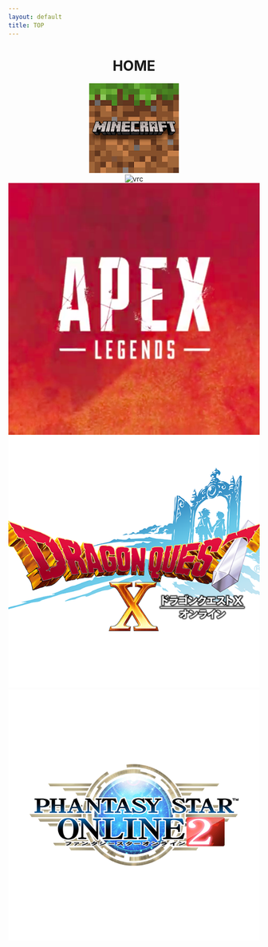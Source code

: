 ```yaml
---
layout: default
title: TOP
---
```


<header>
  <h1>HOME</h1>
  <div class="4u"><span class="image fit"><img src="/images/top_minecraft.png" alt="minecraft" /></span></div>
  <div class="4u$"><span class="image fit"><img src="/images/top_vrc.png" alt="vrc" /></span></div>
  <div class="4u"><span class="image fit"><img src="/images/Apexlegends_logo.png" alt="apex" /></span></div>
  <div class="4u"><span class="image fit"><img src="/images/top_dqx.png" alt="dqx" /></span></div>
  <div class="4u"><span class="image fit"><img src="/images/top_pso.png" alt="pso2" /></span></div>
</header>
